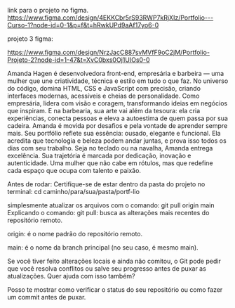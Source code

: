 link para o projeto no figma.
https://www.figma.com/design/4EKKCbr5rS93RWP7kRjXIz/Portfolio---Curso-1?node-id=0-1&p=f&t=hRwkUPd9aAf17yo6-0




projeto 3 figma:

https://www.figma.com/design/NrzJacC887svMVfF9oC2jM/Portfolio-Projeto-2?node-id=1-47&t=XvC0bxs0Oj1UIOs0-0

Amanda Hagen é desenvolvedora front-end, empresária e barbeira — uma mulher que une criatividade, técnica e estilo em tudo o que faz. No universo do código, domina HTML, CSS e JavaScript com precisão, criando interfaces modernas, acessíveis e cheias de personalidade. Como empresária, lidera com visão e coragem, transformando ideias em negócios que inspiram. E na barbearia, sua arte vai além da tesoura: ela cria experiências, conecta pessoas e eleva a autoestima de quem passa por sua cadeira. Amanda é movida por desafios e pela vontade de aprender sempre mais. Seu portfólio reflete sua essência: ousado, elegante e funcional. Ela acredita que tecnologia e beleza podem andar juntas, e prova isso todos os dias com seu trabalho. Seja no teclado ou na navalha, Amanda entrega excelência. Sua trajetória é marcada por dedicação, inovação e autenticidade. Uma mulher que não cabe em rótulos, mas que redefine cada espaço que ocupa com talento e paixão.


<!-- DICAS!!!!! -->

Antes de rodar:
Certifique-se de estar dentro da pasta do projeto no terminal:
cd caminho/para/sua/pasta/portf-lio

simplesmente atualizar os arquivos com o comando:
git pull origin main
Explicando o comando:
git pull: busca as alterações mais recentes do repositório remoto.

origin: é o nome padrão do repositório remoto.

main: é o nome da branch principal (no seu caso, é mesmo main).

Se você tiver feito alterações locais e ainda não comitou, o Git pode pedir que você resolva conflitos ou salve seu progresso antes de puxar as atualizações. Quer ajuda com isso também?

Posso te mostrar como verificar o status do seu repositório ou como fazer um commit antes de puxar.